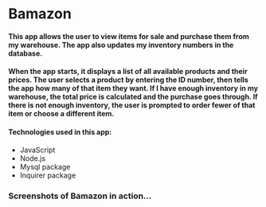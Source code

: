 # Bamazon

#### This app allows the user to view items for sale and purchase them from my warehouse. The app also updates my inventory numbers in the database.

#### When the app starts, it displays a list of all available products and their prices. The user selects a product by entering the ID number, then tells the app how many of that item they want. If I have enough inventory in my warehouse, the total price is calculated and the purchase goes through. If there is not enough inventory, the user is prompted to order fewer of that item or choose a different item.

#### Technologies used in this app:
* JavaScript
* Node.js
* Mysql package
* Inquirer package

### Screenshots of Bamazon in action...
